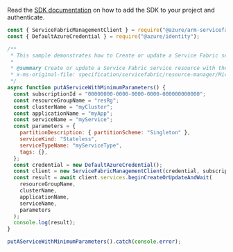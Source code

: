 Read the [SDK documentation](https://github.com/Azure/azure-sdk-for-js/blob/%40azure%2Farm-servicefabric_2.0.1/sdk/servicefabric/arm-servicefabric/README.md) on how to add the SDK to your project and authenticate.

```javascript
const { ServiceFabricManagementClient } = require("@azure/arm-servicefabric");
const { DefaultAzureCredential } = require("@azure/identity");

/**
 * This sample demonstrates how to Create or update a Service Fabric service resource with the specified name.
 *
 * @summary Create or update a Service Fabric service resource with the specified name.
 * x-ms-original-file: specification/servicefabric/resource-manager/Microsoft.ServiceFabric/stable/2021-06-01/examples/ServicePutOperation_example_min.json
 */
async function putAServiceWithMinimumParameters() {
  const subscriptionId = "00000000-0000-0000-0000-000000000000";
  const resourceGroupName = "resRg";
  const clusterName = "myCluster";
  const applicationName = "myApp";
  const serviceName = "myService";
  const parameters = {
    partitionDescription: { partitionScheme: "Singleton" },
    serviceKind: "Stateless",
    serviceTypeName: "myServiceType",
    tags: {},
  };
  const credential = new DefaultAzureCredential();
  const client = new ServiceFabricManagementClient(credential, subscriptionId);
  const result = await client.services.beginCreateOrUpdateAndWait(
    resourceGroupName,
    clusterName,
    applicationName,
    serviceName,
    parameters
  );
  console.log(result);
}

putAServiceWithMinimumParameters().catch(console.error);
```
